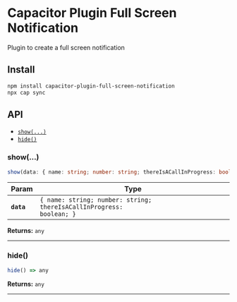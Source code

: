 # Capacitor Plugin Full Screen Notification

Plugin to create a full screen notification

## Install

```bash
npm install capacitor-plugin-full-screen-notification
npx cap sync
```

## API

<docgen-index>

* [`show(...)`](#show)
* [`hide()`](#hide)

</docgen-index>

<docgen-api>
<!--Update the source file JSDoc comments and rerun docgen to update the docs below-->

### show(...)

```typescript
show(data: { name: string; number: string; thereIsACallInProgress: boolean; }) => any
```

| Param      | Type                                                                            |
| ---------- | ------------------------------------------------------------------------------- |
| **`data`** | <code>{ name: string; number: string; thereIsACallInProgress: boolean; }</code> |

**Returns:** <code>any</code>

--------------------


### hide()

```typescript
hide() => any
```

**Returns:** <code>any</code>

--------------------

</docgen-api>
